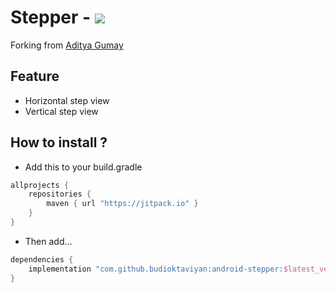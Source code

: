 # Stepper - [![](https://jitpack.io/v/budioktaviyan/android-stepper.svg)](https://jitpack.io/#budioktaviyan/android-stepper)

Forking from [Aditya Gumay](https://github.com/radityagumay/step_circle_indicator)

## Feature
* Horizontal step view
* Vertical step view

## How to install ?

* Add this to your build.gradle

```gradle
allprojects {
    repositories {
        maven { url "https://jitpack.io" }
    }
}
```

* Then add...

```gradle
dependencies {
    implementation "com.github.budioktaviyan:android-stepper:$latest_version"
}
```
